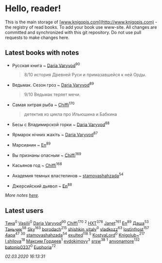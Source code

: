 # Hello, reader!
This is the main storage of [www.knigopis.com](http://www.knigopis.com) - the registry of read books.
To add your book use www-site. All changes are committed and synchronized with this git repository.
Do not use pull requests to make changes here.


## Latest books with notes
* Русская книга ~ [Daria Varyvod](users/829/829893410524253-facebook)<sup>90</sup>
    > 8/10 история Древней Руси и примазавшейся к ней Орды.

* Ведьмак. Сезон гроз ~ [Daria Varyvod](users/829/829893410524253-facebook)<sup>89</sup>
    > 9/10 Ведьмак теряет мечи.

* Самая хитрая рыба ~ [Chiffi](users/105/105831994080785626680-google)<sup>170</sup>
    > детектив из цикла про Ильюшина и Бабкина

* Бесы с Владимирской горки ~ [Daria Varyvod](users/829/829893410524253-facebook)<sup>88</sup>

* Ярмарок нічних жахіть ~ [Daria Varyvod](users/829/829893410524253-facebook)<sup>87</sup>

* Марсианин ~ [En](users/333/333646551-vkontakte)<sup>89</sup>

* Вы признаны опасным ~ [Chiffi](users/105/105831994080785626680-google)<sup>169</sup>

* Касьянов год ~ [Chiffi](users/105/105831994080785626680-google)<sup>168</sup>

* Академия темных властелинов ~ [stamovashahzada](users/310/310646815-vkontakte)<sup>54</sup>

* Джерсийский дьявол ~ [En](users/333/333646551-vkontakte)<sup>88</sup>


_More notes [here](latest_books_with_notes.md)._


## Latest users
[Тина](users/109/109673258488840317845-google)<sup>0</sup> 
[Vasilii](users/486/486520791539517-facebook)<sup>0</sup> 
[Daria Varyvod](users/829/829893410524253-facebook)<sup>90</sup> 
[Chiffi](users/105/105831994080785626680-google)<sup>170</sup> 
[](users/105/105380613688026864443-google)<sup>2</sup> 
[HXT](users/100/100002563462782-facebook)<sup>378</sup> 
[Janet](users/108/108113656204404967440-google)<sup>761</sup> 
[En](users/333/333646551-vkontakte)<sup>89</sup> 
[Даша](users/334/334696193054530347-mailru)<sup>53</sup> 
[Таньчик](users/209/2096581563762610-facebook)<sup>58</sup> 
[Sky](users/118/118049897850017649660-google)<sup>163</sup> 
[borodach](users/157/15706320-vkontakte)<sup>215</sup> 
[shishkin_vitaly](users/139/139727305-vkontakte)<sup>0</sup> 
[vladkozz](users/572/57239276-vkontakte)<sup>63</sup> 
[lostinfrost](users/217/217891524-vkontakte)<sup>157</sup> 
[4apa](users/117/117392596378069249667-google)<sup>47</sup> 
[](users/270/270444099499-odnoklassniki)<sup>30</sup> 
[stamovashahzada](users/310/310646815-vkontakte)<sup>54</sup> 
[exulted](users/100/100599204551896265722-google)<sup>118</sup> 
[](users/153/1537586159620888-facebook)<sup>5</sup> 
[KostyaLord](users/681/681078792716921-facebook)<sup>0</sup> 
[Knigolub~](users/111/111878597279669641685-google)<sup>217</sup> 
[l.shilova](users/101/10123344-vkontakte)<sup>18</sup> 
[Максим Гордеев](users/470/4705914-vkontakte)<sup>1</sup> 
[evdokimovy](users/893/8933046-vkontakte)<sup>3</sup> 
[srsw](users/200/20087139-yandex)<sup>38</sup> 
[](users/842/8423922445190342448-mailru)<sup>1</sup> 
[anvonamore](users/595/5957175-vkontakte)<sup>132</sup> 
[batonio0337](users/112/112082930542376179829-google)<sup>0</sup> 
[Euphoria](users/106/106304994652616315178-google)<sup>72</sup> 


_02.03.2020 16:13:31_
